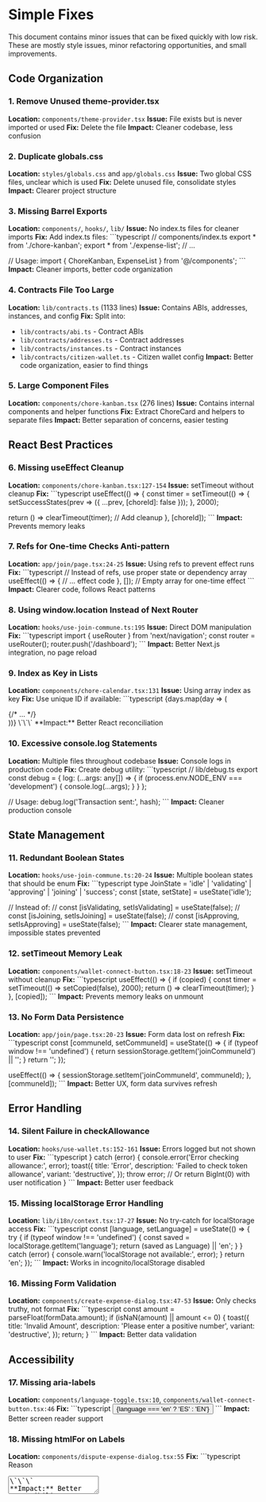 # Simple Fixes

This document contains minor issues that can be fixed quickly with low risk. These are mostly style issues, minor refactoring opportunities, and small improvements.

## Code Organization

### 1. Remove Unused theme-provider.tsx
**Location:** `components/theme-provider.tsx`
**Issue:** File exists but is never imported or used
**Fix:** Delete the file
**Impact:** Cleaner codebase, less confusion

### 2. Duplicate globals.css
**Location:** `styles/globals.css` and `app/globals.css`
**Issue:** Two global CSS files, unclear which is used
**Fix:** Delete unused file, consolidate styles
**Impact:** Clearer project structure

### 3. Missing Barrel Exports
**Location:** `components/`, `hooks/`, `lib/`
**Issue:** No index.ts files for cleaner imports
**Fix:** Add index.ts files:
\`\`\`typescript
// components/index.ts
export * from './chore-kanban';
export * from './expense-list';
// ...

// Usage: import { ChoreKanban, ExpenseList } from '@/components';
\`\`\`
**Impact:** Cleaner imports, better code organization

### 4. Contracts File Too Large
**Location:** `lib/contracts.ts` (1133 lines)
**Issue:** Contains ABIs, addresses, instances, and config
**Fix:** Split into:
- `lib/contracts/abi.ts` - Contract ABIs
- `lib/contracts/addresses.ts` - Contract addresses
- `lib/contracts/instances.ts` - Contract instances
- `lib/contracts/citizen-wallet.ts` - Citizen wallet config
**Impact:** Better code organization, easier to find things

### 5. Large Component Files
**Location:** `components/chore-kanban.tsx` (276 lines)
**Issue:** Contains internal components and helper functions
**Fix:** Extract ChoreCard and helpers to separate files
**Impact:** Better separation of concerns, easier testing

## React Best Practices

### 6. Missing useEffect Cleanup
**Location:** `components/chore-kanban.tsx:127-154`
**Issue:** setTimeout without cleanup
**Fix:**
\`\`\`typescript
useEffect(() => {
  const timer = setTimeout(() => {
    setSuccessStates(prev => ({ ...prev, [choreId]: false }));
  }, 2000);

  return () => clearTimeout(timer); // Add cleanup
}, [choreId]);
\`\`\`
**Impact:** Prevents memory leaks

### 7. Refs for One-time Checks Anti-pattern
**Location:** `app/join/page.tsx:24-25`
**Issue:** Using refs to prevent effect runs
**Fix:**
\`\`\`typescript
// Instead of refs, use proper state or dependency array
useEffect(() => {
  // ... effect code
}, []); // Empty array for one-time effect
\`\`\`
**Impact:** Clearer code, follows React patterns

### 8. Using window.location Instead of Next Router
**Location:** `hooks/use-join-commune.ts:195`
**Issue:** Direct DOM manipulation
**Fix:**
\`\`\`typescript
import { useRouter } from 'next/navigation';
const router = useRouter();
router.push('/dashboard');
\`\`\`
**Impact:** Better Next.js integration, no page reload

### 9. Index as Key in Lists
**Location:** `components/chore-calendar.tsx:131`
**Issue:** Using array index as key
**Fix:** Use unique ID if available:
\`\`\`typescript
{days.map(day => (
  <div key={`${day.date}-${day.month}`}>
    {/* ... */}
  </div>
))}
\`\`\`
**Impact:** Better React reconciliation

### 10. Excessive console.log Statements
**Location:** Multiple files throughout codebase
**Issue:** Console logs in production code
**Fix:** Create debug utility:
\`\`\`typescript
// lib/debug.ts
export const debug = {
  log: (...args: any[]) => {
    if (process.env.NODE_ENV === 'development') {
      console.log(...args);
    }
  }
};

// Usage: debug.log('Transaction sent:', hash);
\`\`\`
**Impact:** Cleaner production console

## State Management

### 11. Redundant Boolean States
**Location:** `hooks/use-join-commune.ts:20-24`
**Issue:** Multiple boolean states that should be enum
**Fix:**
\`\`\`typescript
type JoinState = 'idle' | 'validating' | 'approving' | 'joining' | 'success';
const [state, setState] = useState<JoinState>('idle');

// Instead of:
// const [isValidating, setIsValidating] = useState(false);
// const [isJoining, setIsJoining] = useState(false);
// const [isApproving, setIsApproving] = useState(false);
\`\`\`
**Impact:** Clearer state management, impossible states prevented

### 12. setTimeout Memory Leak
**Location:** `components/wallet-connect-button.tsx:18-23`
**Issue:** setTimeout without cleanup
**Fix:**
\`\`\`typescript
useEffect(() => {
  if (copied) {
    const timer = setTimeout(() => setCopied(false), 2000);
    return () => clearTimeout(timer);
  }
}, [copied]);
\`\`\`
**Impact:** Prevents memory leaks on unmount

### 13. No Form Data Persistence
**Location:** `app/join/page.tsx:20-23`
**Issue:** Form data lost on refresh
**Fix:**
\`\`\`typescript
const [communeId, setCommuneId] = useState(() => {
  if (typeof window !== 'undefined') {
    return sessionStorage.getItem('joinCommuneId') || '';
  }
  return '';
});

useEffect(() => {
  sessionStorage.setItem('joinCommuneId', communeId);
}, [communeId]);
\`\`\`
**Impact:** Better UX, form data survives refresh

## Error Handling

### 14. Silent Failure in checkAllowance
**Location:** `hooks/use-wallet.ts:152-161`
**Issue:** Errors logged but not shown to user
**Fix:**
\`\`\`typescript
} catch (error) {
  console.error('Error checking allowance:', error);
  toast({
    title: 'Error',
    description: 'Failed to check token allowance',
    variant: 'destructive',
  });
  throw error; // Or return BigInt(0) with user notification
}
\`\`\`
**Impact:** Better user feedback

### 15. Missing localStorage Error Handling
**Location:** `lib/i18n/context.tsx:17-27`
**Issue:** No try-catch for localStorage access
**Fix:**
\`\`\`typescript
const [language, setLanguage] = useState<Language>(() => {
  try {
    if (typeof window !== 'undefined') {
      const saved = localStorage.getItem('language');
      return (saved as Language) || 'en';
    }
  } catch (error) {
    console.warn('localStorage not available:', error);
  }
  return 'en';
});
\`\`\`
**Impact:** Works in incognito/localStorage disabled

### 16. Missing Form Validation
**Location:** `components/create-expense-dialog.tsx:47-53`
**Issue:** Only checks truthy, not format
**Fix:**
\`\`\`typescript
const amount = parseFloat(formData.amount);
if (isNaN(amount) || amount <= 0) {
  toast({
    title: 'Invalid Amount',
    description: 'Please enter a positive number',
    variant: 'destructive',
  });
  return;
}
\`\`\`
**Impact:** Better data validation

## Accessibility

### 17. Missing aria-labels
**Location:** `components/language-toggle.tsx:10`, `components/wallet-connect-button.tsx:46`
**Fix:**
\`\`\`typescript
<Button aria-label="Toggle language between English and Español">
  {language === 'en' ? 'ES' : 'EN'}
</Button>
\`\`\`
**Impact:** Better screen reader support

### 18. Missing htmlFor on Labels
**Location:** `components/dispute-expense-dialog.tsx:55`
**Fix:**
\`\`\`typescript
<Label htmlFor="reason">Reason</Label>
<Textarea id="reason" {...props} />
\`\`\`
**Impact:** Better accessibility, clicking label focuses input

### 19. Missing alt Text on Avatars
**Location:** `components/member-list.tsx:17`
**Fix:**
\`\`\`typescript
<Avatar alt={`${member.username || member.address} avatar`}>
\`\`\`
**Impact:** Screen reader support

### 20. No Skip to Main Content
**Location:** `app/page.tsx`
**Fix:**
\`\`\`typescript
<a href="#main-content" className="sr-only focus:not-sr-only">
  Skip to main content
</a>
<main id="main-content">
  {/* ... */}
</main>
\`\`\`
**Impact:** Better keyboard navigation

## Loading/Error States

### 21. No Skeleton Loaders
**Location:** All component files
**Fix:** Add skeleton components:
\`\`\`typescript
// components/ui/skeleton.tsx
export function ExpenseListSkeleton() {
  return (
    <div className="space-y-4">
      {[1,2,3].map(i => (
        <div key={i} className="h-24 bg-gray-200 animate-pulse rounded" />
      ))}
    </div>
  );
}

// Usage
{isLoading ? <ExpenseListSkeleton /> : <ExpenseList data={expenses} />}
\`\`\`
**Impact:** Better perceived performance, no layout shift

### 22. Missing Loading State on ExpenseCard
**Location:** `components/expense-list.tsx:126-204`
**Fix:**
\`\`\`typescript
const [loadingId, setLoadingId] = useState<number | null>(null);

<Button
  disabled={loadingId === expense.id}
  onClick={() => handleMarkPaid(expense.id)}
>
  {loadingId === expense.id ? <Spinner /> : 'Mark as Paid'}
</Button>
\`\`\`
**Impact:** User knows which item is processing

### 23. Incomplete Loading Display in ChoreCalendar
**Location:** `components/chore-calendar.tsx:64`
**Fix:**
\`\`\`typescript
{isLoading && (
  <div className="flex items-center justify-center h-64">
    <Spinner size="lg" />
    <p className="ml-2 text-sm text-gray-600">Loading chores...</p>
  </div>
)}
\`\`\`
**Impact:** Better loading UX

### 24. Missing Error State in WalletConnectButton
**Location:** `components/wallet-connect-button.tsx`
**Fix:**
\`\`\`typescript
const [error, setError] = useState<string | null>(null);

const handleLogin = async () => {
  try {
    await login();
  } catch (error) {
    setError('Failed to connect wallet');
    setTimeout(() => setError(null), 3000);
  }
};
\`\`\`
**Impact:** User knows if connection failed

## Performance (Minor)

### 25. Expensive Calendar Calculations
**Location:** `components/chore-calendar.tsx:66-77`
**Fix:**
\`\`\`typescript
const calendarDays = useMemo(() => {
  const firstDay = new Date(year, month, 1);
  const lastDay = new Date(year, month + 1, 0);
  // ... calculation
  return days;
}, [year, month]);
\`\`\`
**Impact:** Avoids recalculation on every render

## Implementation Checklist

High Priority (1-2 hours):
- [ ] Remove console.logs (use debug utility)
- [ ] Add useEffect cleanups
- [ ] Fix missing aria-labels
- [ ] Add form validation
- [ ] Fix localStorage error handling

Medium Priority (2-4 hours):
- [ ] Split contracts.ts file
- [ ] Extract ChoreCard component
- [ ] Convert boolean states to enums
- [ ] Add skeleton loaders
- [ ] Use Next router instead of window.location

Low Priority (nice to have):
- [ ] Add barrel exports
- [ ] Add skip to main content
- [ ] Add form data persistence
- [ ] Remove unused theme-provider
- [ ] Fix duplicate globals.css
